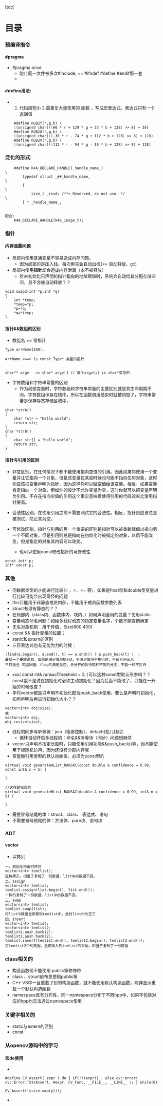 [toc]



# 目录


### 预编译指令

#### #pragma 

- #pragma once
	- 防止同一文件被多次#include,   == #ifndef #define #endif那一套
	- 

#### #define用法:

- 1. 代码段短小 2.需重复大量使用的  函数 ，写成宏表达式，表达式只有一个返回值  

```
	#define RGB2Y(r,g,b) \
	((unsigned char)((66 * r + 129 * g + 25 * b + 128) >> 8) + 16)
	#define RGB2U(r,g,b) \
	((unsigned char)((-38 * r - 74 * g + 112 * b + 128) >> 8) + 128)
	#define RGB2V(r,g,b) \
	((unsigned char)((112 * r - 94 * g - 18 * b + 128) >> 8) + 128)

```

### 泛化的形式:

```
    #define K4A_DECLARE_HANDLE(_handle_name_)                                                                              \
        typedef struct _##_handle_name_                                                                                    \
        {                                                                                                                  \
            size_t _rsvd; /**< Reserved, do not use. */                                                                    \
        } * _handle_name_;


配合:
	K4A_DECLARE_HANDLE(k4a_image_t);	
```

### 指针

#### 内存泄露问题

- 局部内使用普通变量不容易造成内存问题。
	- 因为局部的是压入栈，每次用完会自动出栈(== 自动释放，gc)
- 局部内使用**指针**却会造成内存泄漏（永不被释放）
	- 给未初始化只声明的指针指向的地址赋值时，系统会自动给其分配存储空间，且不会被自动释放？？
```
void swap2(int *p,int *q)
{
    int *temp;
    *temp=*p;
    *p=*q;
    *q=*temp;
}
```

#### 指针&&数组的区别

- 数组名 == 常指针
```
Type arrName[100];

arrName <==> is const Type* 类型的指针


char** argv   == char* argv[] // 每个argv[i] is char*类型的

```

- 字符数组和字符串常量的区别
	- 作为局部变量时，字符数组和字符串常量的主要区别就是其生命周期不同。字符数组保存在栈中，所以在函数调用结束时就被销毁了，字符串常量是保存静态存储区域中，

```
char *strA()
{
    char *str = "hello world";
    return str;
}
char *strB()
{
    char str[] = "hello world";
    return str;
}
```


#### 指针与引用的区别

- 非空区别。在任何情况下都不能使用指向空值的引用。因此如果你使用一个变量并让它指向一个对象，但是该变量在某些时候也可能不指向任何对象，这时你应该把变量声明为指针，因为这样你可以赋空值给该变量。相反，如果变量肯定指向一个对象，例如你的设计不允许变量为空，这时你就可以把变量声明为引用。不存在指向空值的引用这个事实意味着使用引用的代码效率比使用指针要高。

- 合法性区别。在使用引用之前不需要测试它的合法性。相反，指针则应该总是被测试，防止其为空。

- 可修改区别。指针与引用的另一个重要的区别是指针可以被重新赋值以指向另一个不同对象。但是引用则总是指向在初始化时被指定的对象，以后不能改变，但是指定的对象其内容可以改变。
	- 也可以使用const修改指针的可修改性
```
const int* p;
int* const p;
```




### 其他

- 同数据类型的才能进行比较(< ，>，<= 等)，如果是float型和double型变量进行比较可能会出现奇怪的问题
- this只能用于非静态成员内部，不能用于成员函数参数列表
- struct有没有静态的？？
- 在局部内（class内、函数体内、块内、）如何声明全局的变量？使用static
- 变量动态命名问题：如给多线程动态的指定变量名字，个数不能提前确定
- 无名对象机制：用于传值，Size(600,400)
- const && 指针变量的位置；
- static和extern的区别
- 三目表达式也有无能为力的时候：
```
(find(a.begin(), a.end(), t) == a.end()) ? a.push_back(t) :  ;
最后一个要放语句，如果是满足情况执行A，不满足情况不执行时，不适合用三木
三目适合 同返回值、flag的满足与否，会分开的执行两种不同的分支，不能一种不执行
```
-  xxx( const int& ransacThreshold = 3, )可以这种const型默认形参吗？？const型不是说在初始化时必须主动初始化？因为后面不能改了，只能在一开始的时候改变？
-  平时vector都是只声明不初始化配合push_back使用，要么是声明时初始化，如何声明后再进行初始化大小？？
```
vector<int> obj(size);
或
vector<int> obj;
obj.resize(size);
```

- 线程的同步与听等待：join（阻塞控制）、detach(孤儿线程)
	- 循环自动开启多线程的：命名&&听等待（同步）问题很麻烦
- vector只声明不指定长度时，只能使用引用功能&&push_back()等，而不能使用下标随机访问，因为还没有分配内存呢
- 常量做引用类型的默认初始值，必须为const型的
```
virtual void generateHList_RANSAC(const double & confidence = 0.99, const int& n = 5) {

}

//这样是错误的
virtual void generateHList_RANSAC(double & confidence = 0.99, int& n = 5) {

}

```


- 需要冒号结尾的体：struct、class、     表达式、语句
- 不需要冒号结尾的体：方法体、pure块、语句块



### ADT
#### vector
- 深拷贝
```
一、初始化构造时拷贝
vector<int> tem(list);
这种拷贝，相当于复制了一份数据，list中的数据不变。
二、assign
vector<int> temlist;
temlist.assign(list.begin(), list.end());
一样的复制了一份数据，list中的数据不变。
三、swap
vector<int> temlist;
temlist.swap(list);
将list中数据全部移到temlist中，此时list中为空了
四、insert
vector<int> temlist;
vector<int> temlist2;
temlist2.push_back(2);
temlist2.push_back(2);
temlist.insert(temlist.end(), temlist2.begin(), temlist2.end());
将temlist2中的数据，全部插入到temlist的末尾。相当于复制了一份数据

```




### class相关的

- 构造函数前不能使用 public等修饰符
- class 、struct前布恩使用public等
- C++ VS中一旦重载了别的构造函数，就不能使用默认构造函数，除非显示重载一个默认构造函数
- namespace具有分布性，同一namespace分布于不同hpp中，如果不包括对应的hpp也无法通过namespace使用


### 关键字相关的

- static与extern的区别
- const



### 从opencv源码中的学习

#### 宏de使用

- 
```
#define CV_Assert( expr ) do { if(!!(expr)) ; else cv::error( cv::Error::StsAssert, #expr, CV_Func, __FILE__, __LINE__ ); } while(0)

CV_Assert(!ssize.empty());
```
- 

